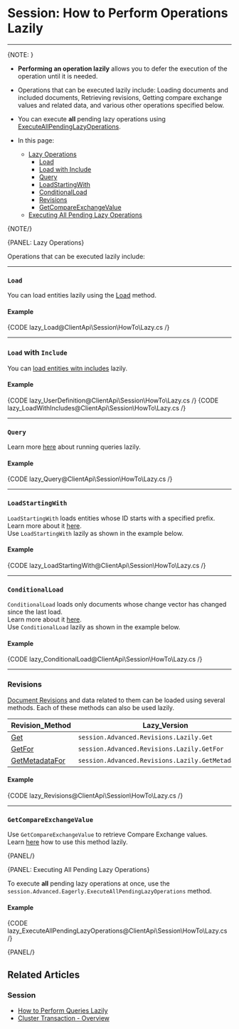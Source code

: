 # Session: How to Perform Operations Lazily

---

{NOTE: }

* **Performing an operation lazily** allows you to defer the execution of the operation 
  until it is needed.  

* Operations that can be executed lazily include: Loading documents and included documents, 
  Retrieving revisions, Getting compare exchange values and related data, and various 
  other operations specified below.  

* You can execute **all** pending lazy operations using 
  [ExecuteAllPendingLazyOperations](../../../client-api/session/how-to/perform-operations-lazily#executing-all-pending-lazy-operations).  

* In this page:  
   * [Lazy Operations](../../../client-api/session/how-to/perform-operations-lazily#lazy-operations)  
      * [Load](../../../client-api/session/how-to/perform-operations-lazily#section)  
      * [Load with Include](../../../client-api/session/how-to/perform-operations-lazily#with-)  
      * [Query](../../../client-api/session/how-to/perform-operations-lazily#section-1)  
      * [LoadStartingWith](../../../client-api/session/how-to/perform-operations-lazily#section-2)  
      * [ConditionalLoad](../../../client-api/session/how-to/perform-operations-lazily#section-3)  
      * [Revisions](../../../client-api/session/how-to/perform-operations-lazily#revisions)  
      * [GetCompareExchangeValue](../../../client-api/session/how-to/perform-operations-lazily#section-4)  
   * [Executing All Pending Lazy Operations](../../../client-api/session/how-to/perform-operations-lazily#executing-all-pending-lazy-operations)  

{NOTE/}

{PANEL: Lazy Operations}

Operations that can be executed lazily include:

---

### `Load`
You can load entities lazily using the [Load](../../../client-api/session/loading-entities#load) method.  

#### Example
{CODE lazy_Load@ClientApi\Session\HowTo\Lazy.cs /}

---

### `Load` with `Include`
You can [load entities witn includes](../../../client-api/session/loading-entities#load-with-includes) lazily.  

#### Example
{CODE lazy_UserDefinition@ClientApi\Session\HowTo\Lazy.cs /}
{CODE lazy_LoadWithIncludes@ClientApi\Session\HowTo\Lazy.cs /}

---

### `Query`

Learn more [here](../../../client-api/session/querying/how-to-perform-queries-lazily) 
about running queries lazily.  

#### Example
{CODE lazy_Query@ClientApi\Session\HowTo\Lazy.cs /}

---

### `LoadStartingWith`
`LoadStartingWith` loads entities whose ID starts with a specified prefix. 
Learn more about it [here](../../../client-api/session/loading-entities#loadstartingwith).  
Use `LoadStartingWith` lazily as shown in the example below.  

#### Example
{CODE lazy_LoadStartingWith@ClientApi\Session\HowTo\Lazy.cs /}

---

### `ConditionalLoad`
`ConditionalLoad` loads only documents whose change vector has changed since 
the last load.  
Learn more about it [here](../../../client-api/session/loading-entities#conditionalload).  
Use `ConditionalLoad` lazily as shown in the example below.  

#### Example
{CODE lazy_ConditionalLoad@ClientApi\Session\HowTo\Lazy.cs /}

---

### Revisions
[Document Revisions](../../../document-extensions/revisions/overview) 
and data related to them can be loaded using several methods. Each of these methods 
can also be used lazily.  

| Revision_Method | Lazy_Version    |
| --------------- | --------------- |
| [Get](../../../document-extensions/revisions/client-api/session/loading#get) | `session.Advanced.Revisions.Lazily.Get` |
| [GetFor](../../../document-extensions/revisions/client-api/session/loading#getfor) | `session.Advanced.Revisions.Lazily.GetFor` |
| [GetMetadataFor](../../../document-extensions/revisions/client-api/session/loading#getmetadatafor) | `session.Advanced.Revisions.Lazily.GetMetadataFor` |

#### Example
{CODE lazy_Revisions@ClientApi\Session\HowTo\Lazy.cs /}

---

### `GetCompareExchangeValue`

Use `GetCompareExchangeValue` to retrieve Compare Exchange values.  
Learn [here](../../../client-api/session/cluster-transaction/compare-exchange#get-compare-exchange) 
how to use this method lazily.  

{PANEL/}

{PANEL: Executing All Pending Lazy Operations}

To execute **all** pending lazy operations at once, use the 
`session.Advanced.Eagerly.ExecuteAllPendingLazyOperations` method.  

#### Example
{CODE lazy_ExecuteAllPendingLazyOperations@ClientApi\Session\HowTo\Lazy.cs /}

{PANEL/}

## Related Articles

### Session

- [How to Perform Queries Lazily](../../../client-api/session/querying/how-to-perform-queries-lazily)
- [Cluster Transaction - Overview](../../../client-api/session/cluster-transaction/overview)
